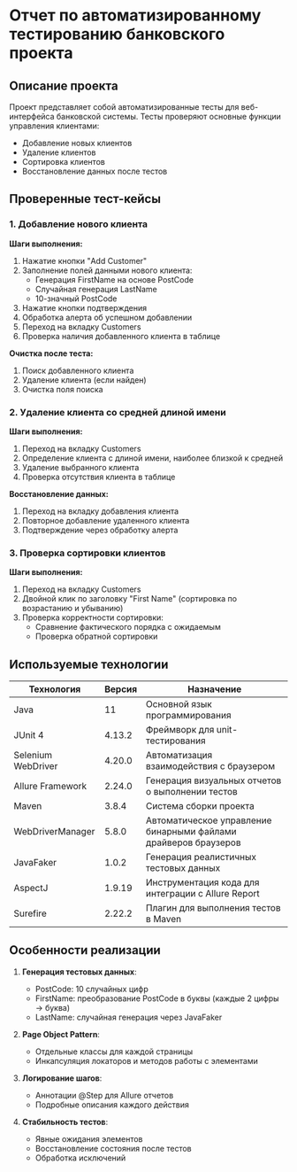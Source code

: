 # Отчет по автоматизированному тестированию банковского проекта

## Описание проекта
Проект представляет собой автоматизированные тесты для веб-интерфейса банковской системы. Тесты проверяют основные функции управления клиентами:
- Добавление новых клиентов
- Удаление клиентов
- Сортировка клиентов
- Восстановление данных после тестов

## Проверенные тест-кейсы

### 1. Добавление нового клиента
**Шаги выполнения:**
1. Нажатие кнопки "Add Customer"
2. Заполнение полей данными нового клиента:
   - Генерация FirstName на основе PostCode
   - Случайная генерация LastName
   - 10-значный PostCode
3. Нажатие кнопки подтверждения
4. Обработка алерта об успешном добавлении
5. Переход на вкладку Customers
6. Проверка наличия добавленного клиента в таблице

**Очистка после теста:**
1. Поиск добавленного клиента
2. Удаление клиента (если найден)
3. Очистка поля поиска

### 2. Удаление клиента со средней длиной имени
**Шаги выполнения:**
1. Переход на вкладку Customers
2. Определение клиента с длиной имени, наиболее близкой к средней
3. Удаление выбранного клиента
4. Проверка отсутствия клиента в таблице

**Восстановление данных:**
1. Переход на вкладку добавления клиента
2. Повторное добавление удаленного клиента
3. Подтверждение через обработку алерта

### 3. Проверка сортировки клиентов
**Шаги выполнения:**
1. Переход на вкладку Customers
2. Двойной клик по заголовку "First Name" (сортировка по возрастанию и убыванию)
3. Проверка корректности сортировки:
   - Сравнение фактического порядка с ожидаемым
   - Проверка обратной сортировки

## Используемые технологии

| Технология         | Версия  | Назначение                                                                 |
|--------------------|---------|----------------------------------------------------------------------------|
| Java               | 11      | Основной язык программирования                                             |
| JUnit 4            | 4.13.2  | Фреймворк для unit-тестирования                                            |
| Selenium WebDriver | 4.20.0  | Автоматизация взаимодействия с браузером                                   |
| Allure Framework   | 2.24.0  | Генерация визуальных отчетов о выполнении тестов                          |
| Maven              | 3.8.4   | Система сборки проекта                                                     |
| WebDriverManager   | 5.8.0   | Автоматическое управление бинарными файлами драйверов браузеров            |
| JavaFaker          | 1.0.2   | Генерация реалистичных тестовых данных                                     |
| AspectJ            | 1.9.19  | Инструментация кода для интеграции с Allure Report                         |
| Surefire           | 2.22.2  | Плагин для выполнения тестов в Maven                                       |

## Особенности реализации
1. **Генерация тестовых данных**:
   - PostCode: 10 случайных цифр
   - FirstName: преобразование PostCode в буквы (каждые 2 цифры → буква)
   - LastName: случайная генерация через JavaFaker

2. **Page Object Pattern**:
   - Отдельные классы для каждой страницы
   - Инкапсуляция локаторов и методов работы с элементами

3. **Логирование шагов**:
   - Аннотации @Step для Allure отчетов
   - Подробные описания каждого действия

4. **Стабильность тестов**:
   - Явные ожидания элементов
   - Восстановление состояния после тестов
   - Обработка исключений